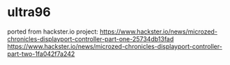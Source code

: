 # ultra96

ported from hackster.io project:
https://www.hackster.io/news/microzed-chronicles-displayport-controller-part-one-25734db13fad
https://www.hackster.io/news/microzed-chronicles-displayport-controller-part-two-1fa042f7a242
